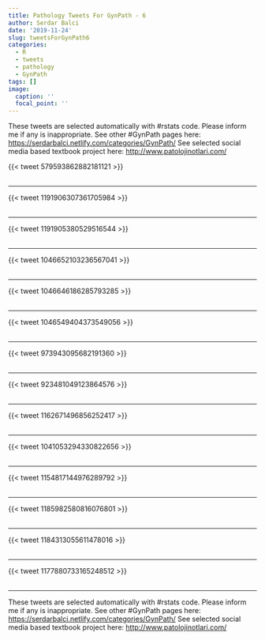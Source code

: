 ```yaml
---
title: Pathology Tweets For GynPath - 6
author: Serdar Balci
date: '2019-11-24'
slug: tweetsForGynPath6
categories:
  - R
  - tweets
  - pathology
  - GynPath
tags: []
image:
  caption: ''
  focal_point: ''
---
```



These tweets are selected automatically with #rstats code. Please inform me if any is inappropriate.
See other #GynPath pages here: https://serdarbalci.netlify.com/categories/GynPath/ 
See selected social media based textbook project here: http://www.patolojinotlari.com/

{{< tweet 579593862882181121 >}}
<br>
<br>
<hr>
{{< tweet 1191906307361705984 >}}
<br>
<br>
<hr>
{{< tweet 1191905380529516544 >}}
<br>
<br>
<hr>
{{< tweet 1046652103236567041 >}}
<br>
<br>
<hr>
{{< tweet 1046646186285793285 >}}
<br>
<br>
<hr>
{{< tweet 1046549404373549056 >}}
<br>
<br>
<hr>
{{< tweet 973943095682191360 >}}
<br>
<br>
<hr>
{{< tweet 923481049123864576 >}}
<br>
<br>
<hr>
{{< tweet 1162671496856252417 >}}
<br>
<br>
<hr>
{{< tweet 1041053294330822656 >}}
<br>
<br>
<hr>
{{< tweet 1154817144976289792 >}}
<br>
<br>
<hr>
{{< tweet 1185982580816076801 >}}
<br>
<br>
<hr>
{{< tweet 1184313055611478016 >}}
<br>
<br>
<hr>
{{< tweet 1177880733165248512 >}}
<br>
<br>
<hr>


These tweets are selected automatically with #rstats code. Please inform me if any is inappropriate.
See other #GynPath pages here: https://serdarbalci.netlify.com/categories/GynPath/ 
See selected social media based textbook project here: http://www.patolojinotlari.com/
